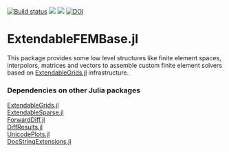 [![Build status](https://github.com/WIAS-PDELib/ExtendableFEMBase.jl/workflows/linux-macos-windows/badge.svg)](https://github.com/WIAS-PDELib/ExtendableFEMBase.jl/actions)
[![](https://img.shields.io/badge/docs-stable-blue.svg)](https://wias-pdelib.github.io/ExtendableFEMBase.jl/stable/index.html)
[![](https://img.shields.io/badge/docs-dev-blue.svg)](https://wias-pdelib.github.io/ExtendableFEMBase.jl/dev/index.html)
[![DOI](https://zenodo.org/badge/667751152.svg)](https://zenodo.org/doi/10.5281/zenodo.10563410)

# ExtendableFEMBase.jl

This package provides some low level structures like finite element spaces, interpolors, matrices and vectors to assemble custom finite element solvers based on [ExtendableGrids.jl](https://github.com/j-fu/ExtendableGrids.jl) infrastructure.


### Dependencies on other Julia packages

[ExtendableGrids.jl](https://github.com/WIAS-PDELib/ExtendableGrids.jl)\
[ExtendableSparse.jl](https://github.com/WIAS-PDELib/ExtendableSparse.jl)\
[ForwardDiff.jl](https://github.com/JuliaDiff/ForwardDiff.jl)\
[DiffResults.jl](https://github.com/JuliaDiff/DiffResults.jl)\
[UnicodePlots.jl](https://github.com/JuliaPlots/UnicodePlots.jl)\
[DocStringExtensions.jl](https://github.com/JuliaDocs/DocStringExtensions.jl)